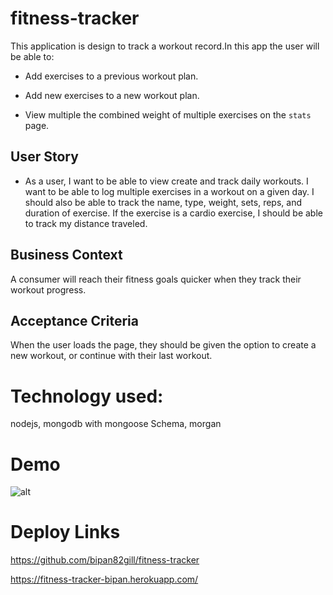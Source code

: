 # fitness-tracker


This application is design to track a workout record.In this app the user will be able to:

  * Add exercises to a previous workout plan.

  * Add new exercises to a new workout plan.

  * View multiple the combined weight of multiple exercises on the `stats` page.

## User Story

* As a user, I want to be able to view create and track daily workouts. I want to be able to log multiple exercises in a workout on a given day. I should also be able to track the name, type, weight, sets, reps, and duration of exercise. If the exercise is a cardio exercise, I should be able to track my distance traveled.

## Business Context

A consumer will reach their fitness goals quicker when they track their workout progress.

## Acceptance Criteria

When the user loads the page, they should be given the option to create a new workout, or continue with their last workout.

# Technology used:
 
 nodejs, mongodb with mongoose Schema, morgan

 # Demo 

 ![alt](/public/images/fitness-tracker.gif)

 # Deploy Links

https://github.com/bipan82gill/fitness-tracker

https://fitness-tracker-bipan.herokuapp.com/



